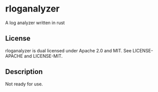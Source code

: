# rloganalyzer
A log analyzer written in rust

## License
rloganalyzer is dual licensed under Apache 2.0 and MIT.
See LICENSE-APACHE and LICENSE-MIT.

## Description
Not ready for use.
